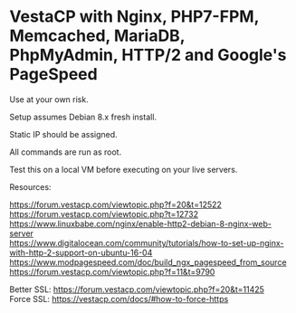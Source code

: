 # VestaCP with Nginx, PHP7-FPM, Memcached, MariaDB, PhpMyAdmin, HTTP/2 and Google's PageSpeed

Use at your own risk.

Setup assumes Debian 8.x fresh install.

Static IP should be assigned.

All commands are run as root.

Test this on a local VM before executing on your live servers.

Resources:

https://forum.vestacp.com/viewtopic.php?f=20&t=12522  
https://forum.vestacp.com/viewtopic.php?t=12732  
https://www.linuxbabe.com/nginx/enable-http2-debian-8-nginx-web-server  
https://www.digitalocean.com/community/tutorials/how-to-set-up-nginx-with-http-2-support-on-ubuntu-16-04  
https://www.modpagespeed.com/doc/build_ngx_pagespeed_from_source  
https://forum.vestacp.com/viewtopic.php?f=11&t=9790  

Better SSL: https://forum.vestacp.com/viewtopic.php?f=20&t=11425  
Force SSL: https://vestacp.com/docs/#how-to-force-https
